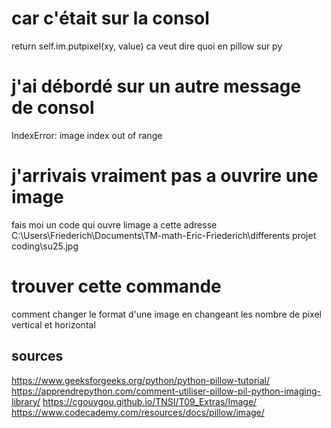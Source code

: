 # car c'était sur la consol
 return self.im.putpixel(xy, value) ca veut dire quoi en pillow sur py
# j'ai débordé sur un autre message de consol
IndexError: image index out of range
# j'arrivais vraiment pas a ouvrire une image
fais moi un code qui ouvre limage a cette adresse C:\Users\Friederich\Documents\TM-math-Eric-Friederich\differents projet coding\su25.jpg
# trouver cette commande
comment changer le format d'une image en changeant les nombre de pixel vertical et horizontal

## sources 
https://www.geeksforgeeks.org/python/python-pillow-tutorial/
https://apprendrepython.com/comment-utiliser-pillow-pil-python-imaging-library/
https://cgouygou.github.io/TNSI/T09_Extras/Image/
https://www.codecademy.com/resources/docs/pillow/image/